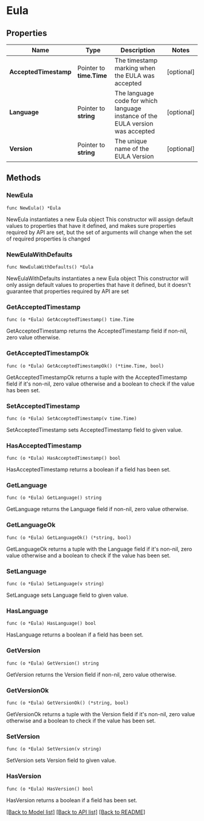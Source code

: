 # Eula

## Properties

Name | Type | Description | Notes
------------ | ------------- | ------------- | -------------
**AcceptedTimestamp** | Pointer to **time.Time** | The timestamp marking when the EULA was accepted  | [optional] 
**Language** | Pointer to **string** | The language code for which language instance of the EULA version was accepted  | [optional] 
**Version** | Pointer to **string** | The unique name of the EULA Version  | [optional] 

## Methods

### NewEula

`func NewEula() *Eula`

NewEula instantiates a new Eula object
This constructor will assign default values to properties that have it defined,
and makes sure properties required by API are set, but the set of arguments
will change when the set of required properties is changed

### NewEulaWithDefaults

`func NewEulaWithDefaults() *Eula`

NewEulaWithDefaults instantiates a new Eula object
This constructor will only assign default values to properties that have it defined,
but it doesn't guarantee that properties required by API are set

### GetAcceptedTimestamp

`func (o *Eula) GetAcceptedTimestamp() time.Time`

GetAcceptedTimestamp returns the AcceptedTimestamp field if non-nil, zero value otherwise.

### GetAcceptedTimestampOk

`func (o *Eula) GetAcceptedTimestampOk() (*time.Time, bool)`

GetAcceptedTimestampOk returns a tuple with the AcceptedTimestamp field if it's non-nil, zero value otherwise
and a boolean to check if the value has been set.

### SetAcceptedTimestamp

`func (o *Eula) SetAcceptedTimestamp(v time.Time)`

SetAcceptedTimestamp sets AcceptedTimestamp field to given value.

### HasAcceptedTimestamp

`func (o *Eula) HasAcceptedTimestamp() bool`

HasAcceptedTimestamp returns a boolean if a field has been set.

### GetLanguage

`func (o *Eula) GetLanguage() string`

GetLanguage returns the Language field if non-nil, zero value otherwise.

### GetLanguageOk

`func (o *Eula) GetLanguageOk() (*string, bool)`

GetLanguageOk returns a tuple with the Language field if it's non-nil, zero value otherwise
and a boolean to check if the value has been set.

### SetLanguage

`func (o *Eula) SetLanguage(v string)`

SetLanguage sets Language field to given value.

### HasLanguage

`func (o *Eula) HasLanguage() bool`

HasLanguage returns a boolean if a field has been set.

### GetVersion

`func (o *Eula) GetVersion() string`

GetVersion returns the Version field if non-nil, zero value otherwise.

### GetVersionOk

`func (o *Eula) GetVersionOk() (*string, bool)`

GetVersionOk returns a tuple with the Version field if it's non-nil, zero value otherwise
and a boolean to check if the value has been set.

### SetVersion

`func (o *Eula) SetVersion(v string)`

SetVersion sets Version field to given value.

### HasVersion

`func (o *Eula) HasVersion() bool`

HasVersion returns a boolean if a field has been set.


[[Back to Model list]](../README.md#documentation-for-models) [[Back to API list]](../README.md#documentation-for-api-endpoints) [[Back to README]](../README.md)


